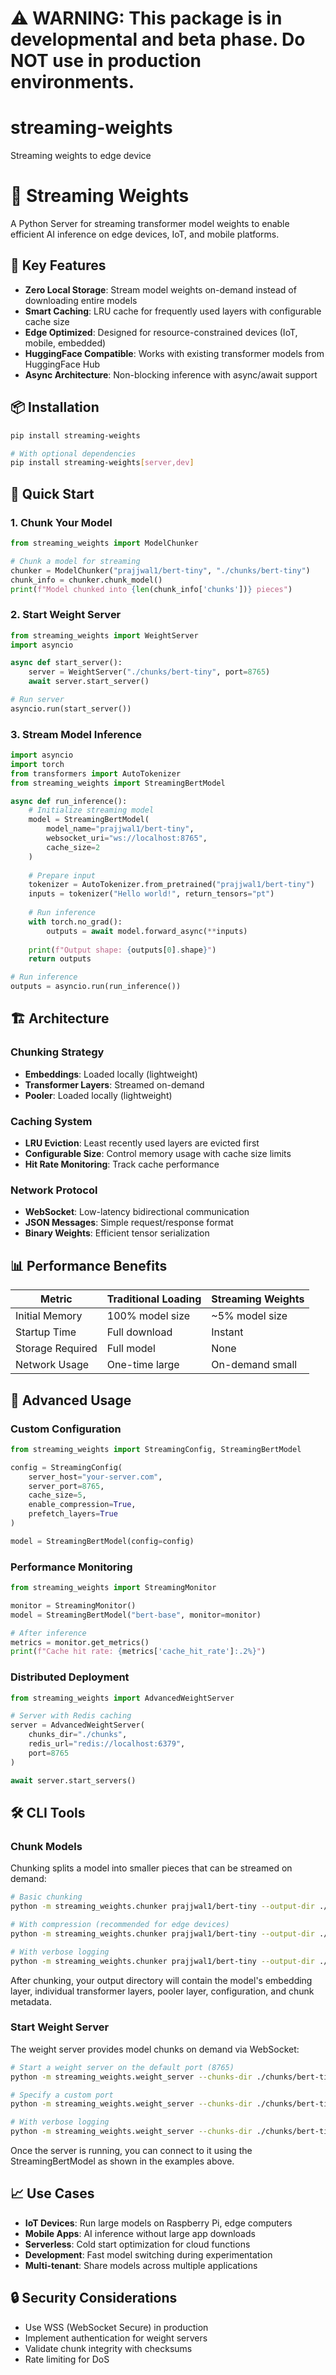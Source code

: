 # ⚠️ WARNING: This package is in developmental and beta phase. Do NOT use in production environments.

# streaming-weights
Streaming weights to edge device

# 🌊 Streaming Weights

A Python Server for streaming transformer model weights to enable efficient AI inference on edge devices, IoT, and mobile platforms.

## 🚀 Key Features

- **Zero Local Storage**: Stream model weights on-demand instead of downloading entire models
- **Smart Caching**: LRU cache for frequently used layers with configurable cache size
- **Edge Optimized**: Designed for resource-constrained devices (IoT, mobile, embedded)
- **HuggingFace Compatible**: Works with existing transformer models from HuggingFace Hub
- **Async Architecture**: Non-blocking inference with async/await support
<!-- - **Production Ready**: Monitoring, compression, and distributed caching support -->

## 📦 Installation

```bash
pip install streaming-weights

# With optional dependencies
pip install streaming-weights[server,dev]
```

## 🔧 Quick Start

### 1. Chunk Your Model

```python
from streaming_weights import ModelChunker

# Chunk a model for streaming
chunker = ModelChunker("prajjwal1/bert-tiny", "./chunks/bert-tiny")
chunk_info = chunker.chunk_model()
print(f"Model chunked into {len(chunk_info['chunks'])} pieces")
```

### 2. Start Weight Server

```python
from streaming_weights import WeightServer
import asyncio

async def start_server():
    server = WeightServer("./chunks/bert-tiny", port=8765)
    await server.start_server()

# Run server
asyncio.run(start_server())
```

### 3. Stream Model Inference

```python
import asyncio
import torch
from transformers import AutoTokenizer
from streaming_weights import StreamingBertModel

async def run_inference():
    # Initialize streaming model
    model = StreamingBertModel(
        model_name="prajjwal1/bert-tiny",
        websocket_uri="ws://localhost:8765",
        cache_size=2
    )
    
    # Prepare input
    tokenizer = AutoTokenizer.from_pretrained("prajjwal1/bert-tiny")
    inputs = tokenizer("Hello world!", return_tensors="pt")
    
    # Run inference
    with torch.no_grad():
        outputs = await model.forward_async(**inputs)
    
    print(f"Output shape: {outputs[0].shape}")
    return outputs

# Run inference
outputs = asyncio.run(run_inference())
```

## 🏗️ Architecture

### Chunking Strategy
- **Embeddings**: Loaded locally (lightweight)
- **Transformer Layers**: Streamed on-demand
- **Pooler**: Loaded locally (lightweight)

### Caching System
- **LRU Eviction**: Least recently used layers are evicted first
- **Configurable Size**: Control memory usage with cache size limits
- **Hit Rate Monitoring**: Track cache performance

### Network Protocol
- **WebSocket**: Low-latency bidirectional communication
- **JSON Messages**: Simple request/response format
- **Binary Weights**: Efficient tensor serialization

## 📊 Performance Benefits

| Metric | Traditional Loading | Streaming Weights |
|--------|-------------------|------------------|
| Initial Memory | 100% model size | ~5% model size |
| Startup Time | Full download | Instant |
| Storage Required | Full model | None |
| Network Usage | One-time large | On-demand small |

## 🔧 Advanced Usage

### Custom Configuration

```python
from streaming_weights import StreamingConfig, StreamingBertModel

config = StreamingConfig(
    server_host="your-server.com",
    server_port=8765,
    cache_size=5,
    enable_compression=True,
    prefetch_layers=True
)

model = StreamingBertModel(config=config)
```

### Performance Monitoring

```python
from streaming_weights import StreamingMonitor

monitor = StreamingMonitor()
model = StreamingBertModel("bert-base", monitor=monitor)

# After inference
metrics = monitor.get_metrics()
print(f"Cache hit rate: {metrics['cache_hit_rate']:.2%}")
```

### Distributed Deployment

```python
from streaming_weights import AdvancedWeightServer

# Server with Redis caching
server = AdvancedWeightServer(
    chunks_dir="./chunks",
    redis_url="redis://localhost:6379",
    port=8765
)

await server.start_servers()
```

## 🛠️ CLI Tools

### Chunk Models

Chunking splits a model into smaller pieces that can be streamed on demand:

```bash
# Basic chunking
python -m streaming_weights.chunker prajjwal1/bert-tiny --output-dir ./chunks/bert-tiny

# With compression (recommended for edge devices)
python -m streaming_weights.chunker prajjwal1/bert-tiny --output-dir ./chunks/bert-tiny --compress

# With verbose logging
python -m streaming_weights.chunker prajjwal1/bert-tiny --output-dir ./chunks/bert-tiny --verbose
```

After chunking, your output directory will contain the model's embedding layer, individual transformer layers, pooler layer, configuration, and chunk metadata.

### Start Weight Server

The weight server provides model chunks on demand via WebSocket:

```bash
# Start a weight server on the default port (8765)
python -m streaming_weights.weight_server --chunks-dir ./chunks/bert-tiny

# Specify a custom port
python -m streaming_weights.weight_server --chunks-dir ./chunks/bert-tiny --port 9000

# With verbose logging
python -m streaming_weights.weight_server --chunks-dir ./chunks/bert-tiny --verbose
```

Once the server is running, you can connect to it using the StreamingBertModel as shown in the examples above.

## 📈 Use Cases

- **IoT Devices**: Run large models on Raspberry Pi, edge computers
- **Mobile Apps**: AI inference without large app downloads
- **Serverless**: Cold start optimization for cloud functions
- **Development**: Fast model switching during experimentation
- **Multi-tenant**: Share models across multiple applications

## 🔒 Security Considerations

- Use WSS (WebSocket Secure) in production
- Implement authentication for weight servers
- Validate chunk integrity with checksums
- Rate limiting for DoS
